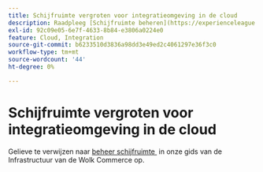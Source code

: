 ```yaml
---
title: Schijfruimte vergroten voor integratieomgeving in de cloud
description: Raadpleeg [Schijfruimte beheren](https://experienceleague.adobe.com/nl/docs/commerce-cloud-service/user-guide/develop/storage/manage-disk-space) in de handleiding Commerce on Cloud Infrastructure.
exl-id: 92c09e05-6e7f-4633-8b84-e3806a0224e0
feature: Cloud, Integration
source-git-commit: b6233510d3836a98dd3e49ed2c4061297e36f3c0
workflow-type: tm+mt
source-wordcount: '44'
ht-degree: 0%

---
```


# Schijfruimte vergroten voor integratieomgeving in de cloud

Gelieve te verwijzen naar [&#x200B; beheer schijfruimte &#x200B;](https://experienceleague.adobe.com/nl/docs/commerce-cloud-service/user-guide/develop/storage/manage-disk-space) in onze gids van de Infrastructuur van de Wolk Commerce op.
